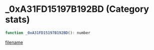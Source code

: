 # _0xA31FD15197B192BD (Category stats)

```js
function _0xA31FD15197B192BD(): number
```

[filename](_0xA31FD15197B192BD_m.md ':include')